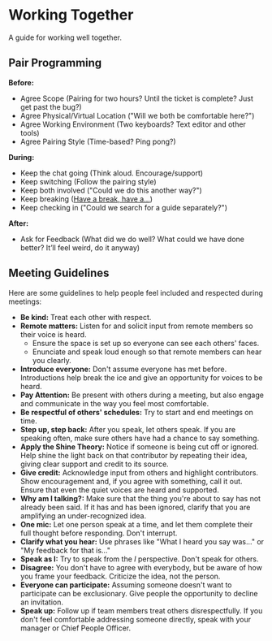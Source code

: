 # Working Together

A guide for working well together.

## Pair Programming

**Before:**

- Agree Scope (Pairing for two hours? Until the ticket is complete? Just get past the bug?)
- Agree Physical/Virtual Location ("Will we both be comfortable here?")
- Agree Working Environment (Two keyboards? Text editor and other tools)
- Agree Pairing Style (Time-based? Ping pong?)

**During:**

- Keep the chat going (Think aloud. Encourage/support)
- Keep switching (Follow the pairing style)
- Keep both involved ("Could we do this another way?")
- Keep breaking ([Have a break, have a…](https://www.youtube.com/watch?v=fejBO1HZXVQ))
- Keep checking in ("Could we search for a guide separately?")

**After:**

- Ask for Feedback (What did we do well? What could we have done better? It’ll feel weird, do it anyway)

## Meeting Guidelines

Here are some guidelines to help people feel included and respected during 
meetings:

* **Be kind:** Treat each other with respect.
* **Remote matters:** Listen for and solicit input from remote members so 
their voice is heard.
  * Ensure the space is set up so everyone can see each 
others' faces.
  * Enunciate and speak loud enough so that remote members can hear you
clearly.
* **Introduce everyone:** Don't assume everyone has met before. Introductions 
help break the ice and give an opportunity for voices to be heard.
* **Pay Attention:** Be present with others during a meeting, but also engage 
and communicate in the way you feel most comfortable.
* **Be respectful of others' schedules:** Try to start and end meetings on time.
* **Step up, step back:** After you speak, let others speak. If you are 
speaking often, make sure others have had a chance to say something.
* **Apply the Shine Theory:** Notice if someone is being cut off or ignored. Help 
shine the light back on that contributor by repeating their idea, giving clear 
support and credit to its source.
* **Give credit:** Acknowledge input from others and highlight contributors. 
Show encouragement and, if you agree with something, call it out. Ensure that 
even the quiet voices are heard and supported.
* **Why am I talking?:** Make sure that the thing you're about to say has not 
already been said. If it has and has been ignored, clarify that you are 
amplifying an under-recognized idea.
* **One mic:** Let one person speak at a time, and let them complete their full 
thought before responding. Don't interrupt.
* **Clarify what you hear:** Use phrases like "What I heard you say was..." or 
"My feedback for that is..."
* **Speak as I:** Try to speak from the *I* perspective. Don't speak for others.
* **Disagree:** You don't have to agree with everybody, but be aware of how you 
frame your feedback. Criticize the idea, not the person.
* **Everyone can participate:** Assuming someone doesn't want to participate 
can be exclusionary. Give people the opportunity to decline an invitation.
* **Speak up:** Follow up if team members treat others disrespectfully. If you 
don't feel comfortable addressing someone directly, speak with your manager or Chief
People Officer.
